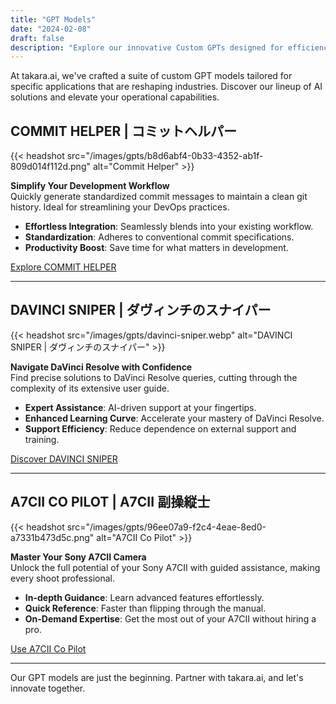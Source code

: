 ```yaml
---
title: "GPT Models"
date: "2024-02-08"
draft: false
description: "Explore our innovative Custom GPTs designed for efficiency and precision in specialized tasks. Dive into the future with takara.ai."
---
```


At takara.ai, we've crafted a suite of custom GPT models tailored for specific applications that are reshaping industries. Discover our lineup of AI solutions and elevate your operational capabilities.

## COMMIT HELPER | コミットヘルパー

{{< headshot src="/images/gpts/b8d6abf4-0b33-4352-ab1f-809d014f112d.png" alt="Commit Helper" >}}

**Simplify Your Development Workflow**  
Quickly generate standardized commit messages to maintain a clean git history. Ideal for streamlining your DevOps practices.

- **Effortless Integration**: Seamlessly blends into your existing workflow.
- **Standardization**: Adheres to conventional commit specifications.
- **Productivity Boost**: Save time for what matters in development.

[Explore COMMIT HELPER](https://chat.openai.com/g/g-Nfsm2arEa-commit-helper-komitutoherupa)

---

## DAVINCI SNIPER | ダヴィンチのスナイパー

{{< headshot src="/images/gpts/davinci-sniper.webp" alt="DAVINCI SNIPER | ダヴィンチのスナイパー" >}}

**Navigate DaVinci Resolve with Confidence**  
Find precise solutions to DaVinci Resolve queries, cutting through the complexity of its extensive user guide.

- **Expert Assistance**: AI-driven support at your fingertips.
- **Enhanced Learning Curve**: Accelerate your mastery of DaVinci Resolve.
- **Support Efficiency**: Reduce dependence on external support and training.

[Discover DAVINCI SNIPER](https://chat.openai.com/g/g-PHkkPgxit-davinci-sniper-davuintinosunaipa)

---

## A7CII CO PILOT | A7CII 副操縦士

{{< headshot src="/images/gpts/96ee07a9-f2c4-4eae-8ed0-a7331b473d5c.png" alt="A7CII Co Pilot" >}}

**Master Your Sony A7CII Camera**  
Unlock the full potential of your Sony A7CII with guided assistance, making every shoot professional.

- **In-depth Guidance**: Learn advanced features effortlessly.
- **Quick Reference**: Faster than flipping through the manual.
- **On-Demand Expertise**: Get the most out of your A7CII without hiring a pro.

[Use A7CII Co Pilot](https://chat.openai.com/g/g-j9jPcvgza-a7cii-co-pilot-a7ciifu-cao-zong-shi)

---

Our GPT models are just the beginning. Partner with takara.ai, and let's innovate together.
